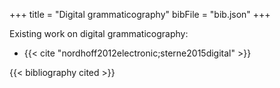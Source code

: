 +++
title = "Digital grammaticography"
bibFile = "bib.json"
+++


Existing work on digital grammaticography:

* {{< cite "nordhoff2012electronic;sterne2015digital" >}}

{{< bibliography cited >}}